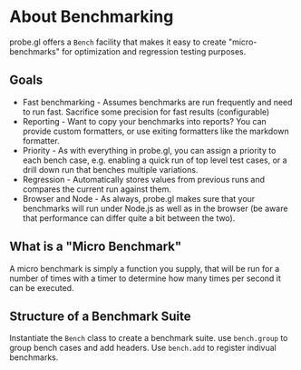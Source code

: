 # About Benchmarking

probe.gl offers a `Bench` facility that makes it easy to create "micro-benchmarks" for optimization and regression testing purposes.

## Goals

* Fast benchmarking - Assumes benchmarks are run frequently and need to run fast. Sacrifice some precision for fast results (configurable)
* Reporting - Want to copy your benchmarks into reports? You can provide custom formatters, or use exiting formatters like the markdown formatter.
* Priority - As with everything in probe.gl, you can assign a priority to each bench case, e.g. enabling a quick run of top level test cases, or a drill down run that benches multiple variations.
* Regression - Automatically stores values from previous runs and compares the current run against them.
* Browser and Node - As always, probe.gl makes sure that your benchmarks will run under Node.js as well as in the browser (be aware that performance can differ quite a bit between the two).


## What is a "Micro Benchmark"

A micro benchmark is simply a function you supply, that will be run for a number of times with a timer to determine how many times per second it can be executed.


## Structure of a Benchmark Suite

Instantiate the `Bench` class to create a benchmark suite. use `bench.group` to group bench cases and add headers. Use `bench.add` to register indivual benchmarks.

